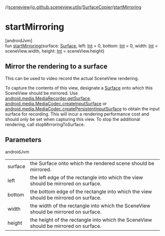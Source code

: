//[sceneview](../../../index.md)/[io.github.sceneview.utils](../index.md)/[SurfaceCopier](index.md)/[startMirroring](start-mirroring.md)

# startMirroring

[androidJvm]\
fun [startMirroring](start-mirroring.md)(surface: [Surface](https://developer.android.com/reference/kotlin/android/view/Surface.html), left: [Int](https://kotlinlang.org/api/latest/jvm/stdlib/kotlin/-int/index.html) = 0, bottom: [Int](https://kotlinlang.org/api/latest/jvm/stdlib/kotlin/-int/index.html) = 0, width: [Int](https://kotlinlang.org/api/latest/jvm/stdlib/kotlin/-int/index.html) = sceneView.width, height: [Int](https://kotlinlang.org/api/latest/jvm/stdlib/kotlin/-int/index.html) = sceneView.height)

##  Mirror the rendering to a surface

This can be used to video record the actual SceneView rendering.

To capture the contents of this view, designate a [Surface](https://developer.android.com/reference/kotlin/android/view/Surface.html) onto which this SceneView should be mirrored. Use [android.media.MediaRecorder.getSurface](https://developer.android.com/reference/kotlin/android/media/MediaRecorder.html#getsurface), [android.media.MediaCodec.createInputSurface](https://developer.android.com/reference/kotlin/android/media/MediaCodec.html#createinputsurface) or [android.media.MediaCodec.createPersistentInputSurface](https://developer.android.com/reference/kotlin/android/media/MediaCodec.html#createpersistentinputsurface) to obtain the input surface for recording. This will incur a rendering performance cost and should only be set when capturing this view. To stop the additional rendering, call stopMirroringToSurface.

## Parameters

androidJvm

| | |
|---|---|
| surface | the Surface onto which the rendered scene should be mirrored. |
| left | the left edge of the rectangle into which the view should be mirrored on surface. |
| bottom | the bottom edge of the rectangle into which the view should be mirrored on surface. |
| width | the width of the rectangle into which the SceneView should be mirrored on surface. |
| height | the height of the rectangle into which the SceneView should be mirrored on surface. |
